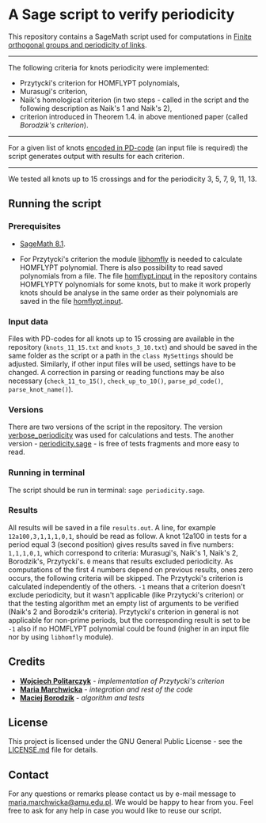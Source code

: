 # A Sage script to verify periodicity

This repository contains a SageMath script used for computations in [Finite orthogonal groups and periodicity of links](https://arxiv.org/abs/1810.03881v1).

-----

The following criteria for knots periodicity were implemented:

- Przytycki's criterion for HOMFLYPT polynomials,
- Murasugi's criterion,
- Naik's homological criterion (in two steps - called in the script and the following description as Naik's 1 and Naik's 2),
- criterion introduced in Theorem 1.4. in above mentioned paper (called *Borodzik's criterion*).

-----

For a given list of knots [encoded in PD-code](http://katlas.org/wiki/Planar_Diagrams) (an input file is required) the script generates output with results for each criterion.

-----

We tested all knots up to 15 crossings and for the periodicity 3, 5, 7, 9, 11, 13.




## Running the script

### Prerequisites

- [SageMath 8.1](http://www.sagemath.org).

- For Przytycki's criterion the module [libhomfly](https://github.com/miguelmarco/libhomfly/blob/master/README.md) is needed to calculate HOMFLYPT polynomial. There is also possibility to read saved polynomials from a file. The file [homflypt.input](homflypt.input) in the repository contains HOMFLYPTY polynomials for some knots, but to make it work properly knots should be analyse in the same order as their polynomials are saved in the file [homflypt.input](homflypt.input).

### Input data

Files with PD-codes for all knots up to 15 crossing are available in the repository (`knots_11_15.txt` and `knots_3_10.txt`) and should be saved in the same folder as the script or a path in the `class MySettings` should be adjusted. Similarly, if other input files will be used, settings have to be changed. A correction in parsing or reading functions may be also necessary (`check_11_to_15()`, `check_up_to_10()`, `parse_pd_code()`, `parse_knot_name()`).

### Versions

There are two versions of the script in the repository. The version [verbose_periodicity](verbose_periodicity.sage) was used for calculations and tests. The another version - [periodicity.sage](periodicity.sage) - is free of tests fragments and more easy to read.

### Running in terminal

The script should be run in terminal: `sage periodicity.sage`.

### Results

All results will be saved in a file `results.out`. A line, for example `12a100,3,1,1,1,0,1`, should be read as follow. A knot 12a100 in tests for a period equal 3 (second position) gives results saved in five numbers: `1,1,1,0,1`, which correspond to criteria: Murasugi's, Naik's 1, Naik's 2, Borodzik's, Przytycki's. `0` means that results excluded periodicity. As computations of the first 4 numbers depend on previous results, ones zero occurs, the following criteria will be skipped. The Przytycki's criterion is calculated independently of the others. `-1` means that a criterion doesn't exclude periodicity, but it wasn't applicable (like Przytycki's criterion) or that the testing algorithm met an empty list of arguments to be verified (Naik's 2 and Borodzik's criteria). Przytycki's criterion in general is not applicable for non-prime periods, but the corresponding result is set to be `-1` also if no HOMFLYPT polynomial could be found (nigher in an input file nor by using `libhomfly` module).




## Credits

* **[Wojciech Politarczyk](politarw@amu.edu.pl)** - *implementation of Przytycki's criterion*
* **[Maria Marchwicka](maria.marchwicka@amu.edu.pl)** -  *integration and rest of the code*
* **[Maciej Borodzik](mcboro@mimuw.edu.pl)** - *algorithm and tests*




## License

This project is licensed under the GNU General Public License - see the [LICENSE.md](LICENSE.md) file for details.



## Contact
For any questions or remarks please contact us by e-mail message to [maria.marchwicka@amu.edu.pl](maria.marchwicka@amu.edu.pl). We would be happy to hear from you.
Feel free to ask for any help in case you would like to reuse our script.
